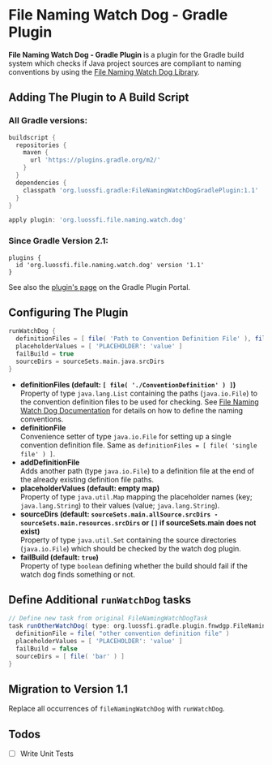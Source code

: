<!---
FileNamingWatchDogGradlePlugin, a plugin for the Gradle build system which
checks Java packages and source file names for compliance to naming
conventions.

Copyright (C) 2016++ Steff Lukas <steff.lukas@luossfi.org>

This program is free software: you can redistribute it and/or modify it under
the terms of the GNU Lesser General Public License as published by the Free
Software Foundation, either version 3 of the License, or (at your option) any
later version.s

This program is distributed in the hope that it will be useful, but WITHOUT
ANY WARRANTY; without even the implied warranty of MERCHANTABILITY or FITNESS
FOR A PARTICULAR PURPOSE. See the GNU Lesser General Public License for more
details.

You should have received a copy of the GNU Lesser General Public License
along with this program. If not, see <http://www.gnu.org/licenses/>.
--->

# File Naming Watch Dog - Gradle Plugin

**File Naming Watch Dog - Gradle Plugin** is a plugin for the Gradle build system
which checks if Java project sources are compliant to naming conventions by using
the [File Naming Watch Dog Library](https://github.com/luossfi/FileNamingWatchDog).

## Adding The Plugin to A Build Script
### All Gradle versions:
```groovy
buildscript {
  repositories {
    maven {
      url 'https://plugins.gradle.org/m2/'
    }
  }
  dependencies {
    classpath 'org.luossfi.gradle:FileNamingWatchDogGradlePlugin:1.1'
  }
}

apply plugin: 'org.luossfi.file.naming.watch.dog'
```
### Since Gradle Version 2.1:
```
plugins {
  id 'org.luossfi.file.naming.watch.dog' version '1.1'
}
```

See also the [plugin's page](https://plugins.gradle.org/plugin/org.luossfi.file.naming.watch.dog)
on the Gradle Plugin Portal.

## Configuring The Plugin
```groovy
runWatchDog {
  definitionFiles = [ file( 'Path to Convention Definition File' ), file( 'Path to Another Convention Defintion File' ) ]
  placeholderValues = [ 'PLACEHOLDER': 'value' ]
  failBuild = true
  sourceDirs = sourceSets.main.java.srcDirs
}
```
* **definitionFiles (default: `[ file( './ConventionDefinition' ) ]`)**   
  Property of type `java.lang.List` containing the paths (`java.io.File`) to the convention definition files to be used for
  checking. See [File Naming Watch Dog Documentation](https://github.com/luossfi/FileNamingWatchDog/blob/master/doc/FileNamingWatchDog.md)
  for details on how to define the naming conventions.
* **definitionFile**   
  Convenience setter of type `java.io.File` for setting up a single convention definition file.
  Same as `definitionFiles = [ file( 'single file' ) ]`.
* **addDefinitionFile**   
  Adds another path (type `java.io.File`) to a definition file at the end of the already existing definition file paths.
* **placeholderValues (default: empty map)**   
  Property of type `java.util.Map` mapping the placeholder names (key; `java.lang.String`) 
  to their values (value; `java.lang.String`).
* **sourceDirs (default: `sourceSets.main.allSource.srcDirs - sourceSets.main.resources.srcDirs` 
  or `[]` if sourceSets.main does not exist)**   
  Property of type `java.util.Set` containing the source directories (`java.io.File`) 
  which should be checked by the watch dog plugin.
* **failBuild (default: `true`)**   
  Property of type `boolean` defining whether the build should fail if the watch dog 
  finds something or not.
## Define Additional `runWatchDog` tasks
```groovy
// Define new task from original FileNamingWatchDogTask
task runOtherWatchDog( type: org.luossfi.gradle.plugin.fnwdgp.FileNamingWatchDogTask ) {
  definitionFile = file( "other convention definition file" )
  placeholderValues = [ 'PLACEHOLDER': 'value' ]
  failBuild = false
  sourceDirs = [ file( 'bar' ) ]
}
```
## Migration to Version 1.1
Replace all occurrences of `fileNamingWatchDog` with `runWatchDog`.
## Todos

- [ ] Write Unit Tests
